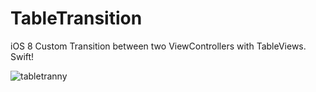 # TableTransition

iOS 8 Custom Transition between two ViewControllers with TableViews. Swift!

![tabletranny](https://cloud.githubusercontent.com/assets/6236080/7015956/94463b04-dcdc-11e4-9f87-b0b39da03b4d.gif)
